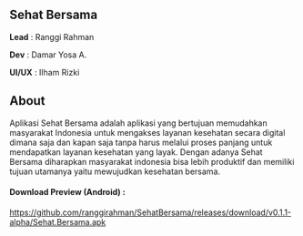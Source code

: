 ## Sehat Bersama
**Lead**  : Ranggi Rahman

**Dev**   : Damar Yosa A.

**UI/UX** : Ilham Rizki

## About
Aplikasi Sehat Bersama adalah aplikasi yang bertujuan memudahkan masyarakat Indonesia untuk mengakses layanan kesehatan secara digital dimana saja dan kapan saja tanpa harus melalui proses panjang untuk mendapatkan layanan kesehatan yang layak.
Dengan adanya Sehat Bersama diharapkan masyarakat indonesia bisa lebih produktif dan memiliki tujuan utamanya yaitu mewujudkan kesehatan bersama.

#### Download Preview (Android) : 
https://github.com/ranggirahman/SehatBersama/releases/download/v0.1.1-alpha/Sehat.Bersama.apk
